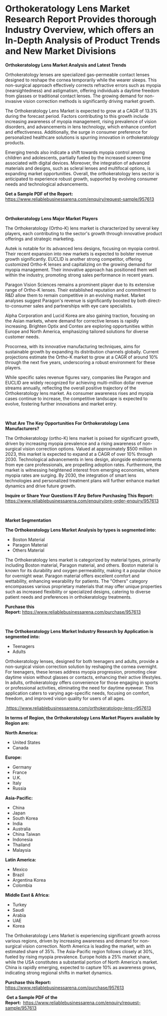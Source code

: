 <p><h1>Orthokeratology Lens Market Research Report Provides thorough Industry Overview, which offers an In-Depth Analysis of Product Trends and New Market Divisions</h1></p><p><strong>Orthokeratology Lens Market Analysis and Latest Trends</strong></p>
<p><p>Orthokeratology lenses are specialized gas-permeable contact lenses designed to reshape the cornea temporarily while the wearer sleeps. This non-surgical approach effectively corrects refractive errors such as myopia (nearsightedness) and astigmatism, offering individuals a daytime freedom from glasses or traditional contact lenses. The growing demand for non-invasive vision correction methods is significantly driving market growth.</p><p>The Orthokeratology Lens Market is expected to grow at a CAGR of 13.3% during the forecast period. Factors contributing to this growth include increasing awareness of myopia management, rising prevalence of vision disorders, and advancements in lens technology, which enhance comfort and effectiveness. Additionally, the surge in consumer preference for personalized healthcare solutions is spurring innovation in orthokeratology products.</p><p>Emerging trends also indicate a shift towards myopia control among children and adolescents, partially fueled by the increased screen time associated with digital devices. Moreover, the integration of advanced materials and designs, such as scleral lenses and multifocal options, is expanding market opportunities. Overall, the orthokeratology lens sector is anticipated to experience robust growth, supported by evolving consumer needs and technological advancements.</p></p>
<p><strong>Get a Sample PDF of the Report:&nbsp;</strong> <a href="https://www.reliablebusinessarena.com/enquiry/request-sample/957613?utm_campaign=3554&utm_medium=2&utm_source=Github&utm_content=ia&utm_term=13042025&utm_id=orthokeratology-lens">https://www.reliablebusinessarena.com/enquiry/request-sample/957613</a></p>
<p>&nbsp;</p>
<p><strong>Orthokeratology Lens Major Market Players</strong></p>
<p><p>The Orthokeratology (Ortho-K) lens market is characterized by several key players, each contributing to the sector's growth through innovative product offerings and strategic marketing. </p><p>Autek is notable for its advanced lens designs, focusing on myopia control. Their recent expansion into new markets is expected to bolster revenue growth significantly. EUCLID is another strong competitor, offering customized Ortho-K lenses and capitalizing on the growing demand for myopia management. Their innovative approach has positioned them well within the industry, promoting strong sales performance in recent years.</p><p>Paragon Vision Sciences remains a prominent player due to its extensive range of Ortho-K lenses. Their established reputation and commitment to R&D allow them to remain competitive in an evolving market. Market analyses suggest Paragon's revenue is significantly boosted by both direct-to-consumer sales and partnerships with eye care specialists.</p><p>Alpha Corporation and Lucid Korea are also gaining traction, focusing on the Asian markets, where demand for corrective lenses is rapidly increasing. Brighten Optix and Contex are exploring opportunities within Europe and North America, emphasizing tailored solutions for diverse customer needs.</p><p>Procornea, with its innovative manufacturing techniques, aims for sustainable growth by expanding its distribution channels globally. Current projections estimate the Ortho-K market to grow at a CAGR of around 10% through the next five years, underscoring a robust environment for these players.</p><p>While specific sales revenue figures vary, companies like Paragon and EUCLID are widely recognized for achieving multi-million dollar revenue streams annually, reflecting the overall positive trajectory of the Orthokeratology lens market. As consumer awareness rises and myopia cases continue to increase, the competitive landscape is expected to evolve, fostering further innovations and market entry.</p></p>
<p>&nbsp;</p>
<p><strong>What Are The Key Opportunities For Orthokeratology Lens Manufacturers?</strong></p>
<p><p>The Orthokeratology (ortho-K) lens market is poised for significant growth, driven by increasing myopia prevalence and a rising awareness of non-surgical vision correction options. Valued at approximately $500 million in 2023, this market is expected to expand at a CAGR of over 10% through 2030. Technological advancements in lens design, alongside endorsements from eye care professionals, are propelling adoption rates. Furthermore, the market is witnessing heightened interest from emerging economies, where myopia rates are surging. By 2030, the integration of smart lens technologies and personalized treatment plans will further enhance market dynamics and drive future growth.</p></p>
<p><strong>Inquire or Share Your Questions If Any Before Purchasing This Report:</strong> <a href="https://www.reliablebusinessarena.com/enquiry/pre-order-enquiry/957613?utm_campaign=3554&utm_medium=2&utm_source=Github&utm_content=ia&utm_term=13042025&utm_id=orthokeratology-lens">https://www.reliablebusinessarena.com/enquiry/pre-order-enquiry/957613</a></p>
<p>&nbsp;</p>
<p><strong>Market Segmentation</strong></p>
<p><strong>The Orthokeratology Lens Market Analysis by types is segmented into:</strong></p>
<p><ul><li>Boston Material</li><li>Paragon Material</li><li>Others Material</li></ul></p>
<p><p>The Orthokeratology lens market is categorized by material types, primarily including Boston material, Paragon material, and others. Boston material is known for its durability and oxygen permeability, making it a popular choice for overnight wear. Paragon material offers excellent comfort and wettability, enhancing wearability for patients. The "Others" category encompasses various proprietary materials that may offer unique properties such as increased flexibility or specialized designs, catering to diverse patient needs and preferences in orthokeratology treatments.</p></p>
<p><strong>Purchase this Report:&nbsp;</strong><a href="https://www.reliablebusinessarena.com/purchase/957613?utm_campaign=3554&utm_medium=2&utm_source=Github&utm_content=ia&utm_term=13042025&utm_id=orthokeratology-lens">https://www.reliablebusinessarena.com/purchase/957613</a></p>
<p>&nbsp;</p>
<p><strong>The Orthokeratology Lens Market Industry Research by Application is segmented into:</strong></p>
<p><ul><li>Teenagers</li><li>Adults</li></ul></p>
<p><p>Orthokeratology lenses, designed for both teenagers and adults, provide a non-surgical vision correction solution by reshaping the cornea overnight. For teenagers, these lenses address myopia progression, promoting clear daytime vision without glasses or contacts, enhancing their active lifestyles. In adults, orthokeratology offers convenience for those engaging in sports or professional activities, eliminating the need for daytime eyewear. This application caters to varying age-specific needs, focusing on comfort, freedom, and improved vision quality for users of all ages.</p></p>
<p><a href="https://www.reliablebusinessarena.com/orthokeratology-lens-r957613?utm_campaign=3554&utm_medium=2&utm_source=Github&utm_content=ia&utm_term=13042025&utm_id=orthokeratology-lens">&nbsp;https://www.reliablebusinessarena.com/orthokeratology-lens-r957613</a></p>
<p><strong>In terms of Region, the Orthokeratology Lens Market Players available by Region are:</strong></p>
<p>
    <p> <strong> North America: </strong>
        <ul>
            <li>United States</li>
            <li>Canada</li>
        </ul>
        </p> 
    <p> <strong> Europe: </strong>
        <ul>
            <li>Germany</li>
            <li>France</li>
            <li>U.K.</li>
            <li>Italy</li>
            <li>Russia</li>
        </ul>
        </p> 
    <p> <strong> Asia-Pacific: </strong>
        <ul>
            <li>China</li>
            <li>Japan</li>
            <li>South Korea</li>
            <li>India</li>
            <li>Australia</li>
            <li>China Taiwan</li>
            <li>Indonesia</li>
            <li>Thailand</li>
            <li>Malaysia</li>
        </ul>
        </p> 
    <p> <strong> Latin America: </strong>
        <ul>
            <li>Mexico</li>
            <li>Brazil</li>
            <li>Argentina Korea</li>
            <li>Colombia</li>
        </ul>
        </p> 
    <p> <strong> Middle East & Africa: </strong>
        <ul>
            <li>Turkey</li>
            <li>Saudi</li>
            <li>Arabia</li>
            <li>UAE</li>
            <li>Korea</li>
        </ul>
    </p>
    </p>
<p><p>The Orthokeratology Lens Market is experiencing significant growth across various regions, driven by increasing awareness and demand for non-surgical vision correction. North America is leading the market, with an estimated share of 35%. The Asia-Pacific region follows closely at 30%, fueled by rising myopia prevalence. Europe holds a 25% market share, while the USA constitutes a substantial portion of North America's market. China is rapidly emerging, expected to capture 10% as awareness grows, indicating strong regional shifts in market dynamics.</p></p>
<p><strong>Purchase this Report: </strong><a href="https://www.reliablebusinessarena.com/purchase/957613?utm_campaign=3554&utm_medium=2&utm_source=Github&utm_content=ia&utm_term=13042025&utm_id=orthokeratology-lens">https://www.reliablebusinessarena.com/purchase/957613</a></p>
<p>&nbsp;<strong>Get a Sample PDF of the Report:&nbsp;&nbsp;</strong><a href="https://www.reliablebusinessarena.com/enquiry/request-sample/957613?utm_campaign=3554&utm_medium=2&utm_source=Github&utm_content=ia&utm_term=13042025&utm_id=orthokeratology-lens">https://www.reliablebusinessarena.com/enquiry/request-sample/957613</a></p>
<p><strong></strong></p>
<p><p></p><p></p><p></p></p>